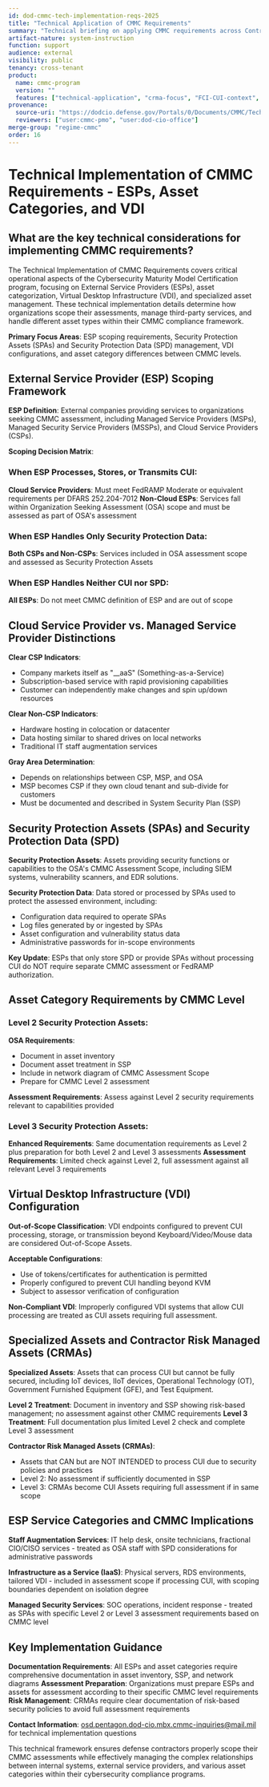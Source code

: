 ```yaml
---
id: dod-cmmc-tech-implementation-reqs-2025
title: "Technical Application of CMMC Requirements"
summary: "Technical briefing on applying CMMC requirements across Contractor Risk Managed Assets (CRMAs), including how Levels 1-3 address Federal Contract Information (FCI), Controlled Unclassified Information (CUI), and protection from advanced persistent threats (APTs)"
artifact-nature: system-instruction
function: support
audience: external
visibility: public
tenancy: cross-tenant
product:
  name: cmmc-program
  version: ""
  features: ["technical-application", "crma-focus", "FCI-CUI-context", "level-1-2-3-coverage", "APT-protection"]
provenance:
  source-uri: "https://dodcio.defense.gov/Portals/0/Documents/CMMC/TechImplementationCMMC-Rqrmnts.pdf"
  reviewers: ["user:cmmc-pmo", "user:dod-cio-office"]
merge-group: "regime-cmmc"
order: 16
---
```

# Technical Implementation of CMMC Requirements - ESPs, Asset Categories, and VDI

## What are the key technical considerations for implementing CMMC requirements?

The Technical Implementation of CMMC Requirements covers critical operational aspects of the Cybersecurity Maturity Model Certification program, focusing on External Service Providers (ESPs), asset categorization, Virtual Desktop Infrastructure (VDI), and specialized asset management. These technical implementation details determine how organizations scope their assessments, manage third-party services, and handle different asset types within their CMMC compliance framework.

**Primary Focus Areas**: ESP scoping requirements, Security Protection Assets (SPAs) and Security Protection Data (SPD) management, VDI configurations, and asset category differences between CMMC levels.

## External Service Provider (ESP) Scoping Framework

**ESP Definition**: External companies providing services to organizations seeking CMMC assessment, including Managed Service Providers (MSPs), Managed Security Service Providers (MSSPs), and Cloud Service Providers (CSPs).

**Scoping Decision Matrix**:

### When ESP Processes, Stores, or Transmits CUI:

**Cloud Service Providers**: Must meet FedRAMP Moderate or equivalent requirements per DFARS 252.204-7012
**Non-Cloud ESPs**: Services fall within Organization Seeking Assessment (OSA) scope and must be assessed as part of OSA's assessment

### When ESP Handles Only Security Protection Data:

**Both CSPs and Non-CSPs**: Services included in OSA assessment scope and assessed as Security Protection Assets

### When ESP Handles Neither CUI nor SPD:

**All ESPs**: Do not meet CMMC definition of ESP and are out of scope

## Cloud Service Provider vs. Managed Service Provider Distinctions

**Clear CSP Indicators**:

- Company markets itself as "__aaS" (Something-as-a-Service)
- Subscription-based service with rapid provisioning capabilities
- Customer can independently make changes and spin up/down resources

**Clear Non-CSP Indicators**:

- Hardware hosting in colocation or datacenter
- Data hosting similar to shared drives on local networks
- Traditional IT staff augmentation services

**Gray Area Determination**:

- Depends on relationships between CSP, MSP, and OSA
- MSP becomes CSP if they own cloud tenant and sub-divide for customers
- Must be documented and described in System Security Plan (SSP)

## Security Protection Assets (SPAs) and Security Protection Data (SPD)

**Security Protection Assets**: Assets providing security functions or capabilities to the OSA's CMMC Assessment Scope, including SIEM systems, vulnerability scanners, and EDR solutions.

**Security Protection Data**: Data stored or processed by SPAs used to protect the assessed environment, including:

- Configuration data required to operate SPAs
- Log files generated by or ingested by SPAs
- Asset configuration and vulnerability status data
- Administrative passwords for in-scope environments

**Key Update**: ESPs that only store SPD or provide SPAs without processing CUI do NOT require separate CMMC assessment or FedRAMP authorization.

## Asset Category Requirements by CMMC Level

### Level 2 Security Protection Assets:

**OSA Requirements**:

- Document in asset inventory
- Document asset treatment in SSP
- Include in network diagram of CMMC Assessment Scope
- Prepare for CMMC Level 2 assessment

**Assessment Requirements**: Assess against Level 2 security requirements relevant to capabilities provided

### Level 3 Security Protection Assets:

**Enhanced Requirements**: Same documentation requirements as Level 2 plus preparation for both Level 2 and Level 3 assessments
**Assessment Requirements**: Limited check against Level 2, full assessment against all relevant Level 3 requirements

## Virtual Desktop Infrastructure (VDI) Configuration

**Out-of-Scope Classification**: VDI endpoints configured to prevent CUI processing, storage, or transmission beyond Keyboard/Video/Mouse data are considered Out-of-Scope Assets.

**Acceptable Configurations**:

- Use of tokens/certificates for authentication is permitted
- Properly configured to prevent CUI handling beyond KVM
- Subject to assessor verification of configuration

**Non-Compliant VDI**: Improperly configured VDI systems that allow CUI processing are treated as CUI assets requiring full assessment.

## Specialized Assets and Contractor Risk Managed Assets (CRMAs)

**Specialized Assets**: Assets that can process CUI but cannot be fully secured, including IoT devices, IIoT devices, Operational Technology (OT), Government Furnished Equipment (GFE), and Test Equipment.

**Level 2 Treatment**: Document in inventory and SSP showing risk-based management; no assessment against other CMMC requirements
**Level 3 Treatment**: Full documentation plus limited Level 2 check and complete Level 3 assessment

**Contractor Risk Managed Assets (CRMAs)**:

- Assets that CAN but are NOT INTENDED to process CUI due to security policies and practices
- Level 2: No assessment if sufficiently documented in SSP
- Level 3: CRMAs become CUI Assets requiring full assessment if in same scope

## ESP Service Categories and CMMC Implications

**Staff Augmentation Services**: IT help desk, onsite technicians, fractional CIO/CISO services - treated as OSA staff with SPD considerations for administrative passwords

**Infrastructure as a Service (IaaS)**: Physical servers, RDS environments, tailored VDI - included in assessment scope if processing CUI, with scoping boundaries dependent on isolation degree

**Managed Security Services**: SOC operations, incident response - treated as SPAs with specific Level 2 or Level 3 assessment requirements based on CMMC level

## Key Implementation Guidance

**Documentation Requirements**: All ESPs and asset categories require comprehensive documentation in asset inventory, SSP, and network diagrams
**Assessment Preparation**: Organizations must prepare ESPs and assets for assessment according to their specific CMMC level requirements
**Risk Management**: CRMAs require clear documentation of risk-based security policies to avoid full assessment requirements

**Contact Information**: osd.pentagon.dod-cio.mbx.cmmc-inquiries@mail.mil for technical implementation questions

This technical framework ensures defense contractors properly scope their CMMC assessments while effectively managing the complex relationships between internal systems, external service providers, and various asset categories within their cybersecurity compliance programs.
